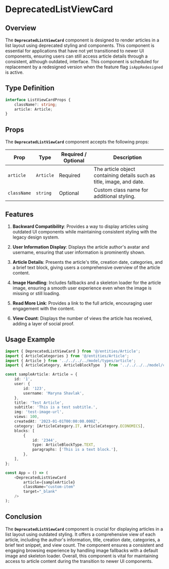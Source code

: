 # DeprecatedListViewCard

## Overview
The **`DeprecatedListViewCard`** component is designed to render articles in a list layout using deprecated styling and components. This component is essential for applications that have not yet transitioned to newer UI components, ensuring users can still access article details through a consistent, although outdated, interface. This component is scheduled for replacement by a redesigned version when the feature flag `isAppRedesigned` is active.

## Type Definition 
```typescript
interface ListViewCardProps {
    className?: string;
    article: Article;
}
```

## Props
The **`DeprecatedListViewCard`** component accepts the following props:

| Prop       | Type       | Required / Optional | Description                                                               |
|------------|------------|----------------------|---------------------------------------------------------------------------|
| `article` | `Article`   | Required             | The article object containing details such as title, image, and date.              |
| `className` | `string`   | Optional             | Custom class name for additional styling.                                 |


## Features
1. **Backward Compatibility**:  Provides a way to display articles using outdated UI components while maintaining consistent styling with the legacy design system.

2. **User Information Display**: Displays the article author's avatar and username, ensuring that user information is prominently shown.

3. **Article Details**: Presents the article's title, creation date, categories, and a brief text block, giving users a comprehensive overview of the article content.

4. **Image Handling**: Includes fallbacks and a skeleton loader for the article image, ensuring a smooth user experience even when the image is missing or still loading.

5. **Read More Link**: Provides a link to the full article, encouraging user engagement with the content.

6. **View Count**: Displays the number of views the article has received, adding a layer of social proof.

## Usage Example
```typescript jsx
import { DeprecatedListViewCard } from '@/entities/Article';
import { ArticleCategories } from '@/entities/Article';
import { Article } from '../../../../model/types/article';
import { ArticleCategory, ArticleBlockType  } from '../../../../model/consts/articleConsts';

const sampleArticle: Article = {
    id: '1',
    user: {
        id: '123',
        username: 'Maryna Shavlak',
    },
    title: 'Test Article',
    subtitle: 'This is a test subtitle.',
    img: 'test-image-url',
    views: 100,
    createdAt: '2023-01-01T00:00:00.000Z',
    category: [ArticleCategory.IT, ArticleCategory.ECONOMICS],
    blocks: [
        {
            id: '2344',
            type: ArticleBlockType.TEXT,
            paragraphs: ['This is a text block.'],
        },
    ],
};

const App = () => (
    <DeprecatedListViewCard
        article={sampleArticle}
        className="custom-item"
        target="_blank"
    />
);
```
## Conclusion
The **`DeprecatedListViewCard`** component is crucial for displaying articles in a list layout using outdated styling. It offers a comprehensive view of each article, including the author's information, title, creation date, categories, a brief text snippet, and view count. The component ensures a consistent and engaging browsing experience by handling image fallbacks with a default image and skeleton loader. Overall, this component is vital for maintaining access to article content during the transition to newer UI components.

